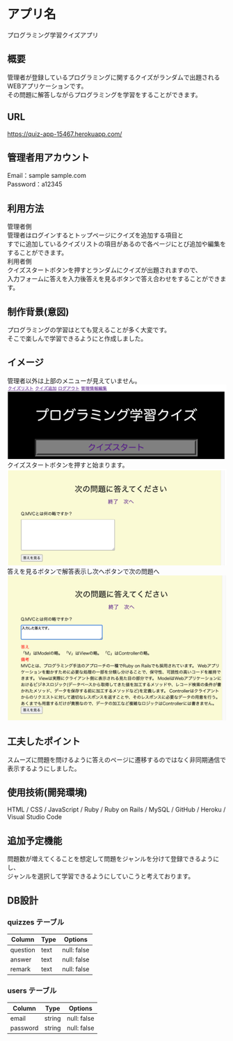 # アプリ名
プログラミング学習クイズアプリ

## 概要
管理者が登録しているプログラミングに関するクイズがランダムで出題されるWEBアプリケーションです。  
その問題に解答しながらプログラミングを学習をすることができます。

## URL
https://quiz-app-15467.herokuapp.com/

## 管理者用アカウント
Email：sample sample.com  
Password：a12345

## 利用方法
管理者側  
管理者はログインするとトップページにクイズを追加する項目と  
すでに追加しているクイズリストの項目があるので各ページにとび追加や編集をすることができます。  
利用者側  
クイズスタートボタンを押すとランダムにクイズが出題されますので、  
入力フォームに答えを入力後答えを見るボタンで答え合わせをすることができます。


## 制作背景(意図)
プログラミングの学習はとても覚えることが多く大変です。  
そこで楽しんで学習できるようにと作成しました。

## イメージ
管理者以外は上部のメニューが見えていません。  
![1](https://github.com/JunpeiN/quiz_app/blob/master/app/assets/images/%E3%82%B9%E3%82%AF%E3%82%B7%E3%83%A71.png)
クイズスタートボタンを押すと始まります。  
![2](https://github.com/JunpeiN/quiz_app/blob/master/app/assets/images/%E3%82%B9%E3%82%AF%E3%82%B7%E3%83%A72.png)
答えを見るボタンで解答表示し次へボタンで次の問題へ  
![3](https://github.com/JunpeiN/quiz_app/blob/master/app/assets/images/%E3%82%B9%E3%82%AF%E3%82%B7%E3%83%A73.png)

## 工夫したポイント
スムーズに問題を問けるように答えのページに遷移するのではなく非同期通信で表示するようにしました。

## 使用技術(開発環境)
HTML / CSS / JavaScript / Ruby / Ruby on Rails / MySQL / GitHub / Heroku / Visual Studio Code

## 追加予定機能
問題数が増えてくることを想定して問題をジャンルを分けて登録できるようにし、  
ジャンルを選択して学習できるようにしていこうと考えております。

## DB設計

### quizzes テーブル

| Column     | Type | Options     |
| ---------- | ---- | ----------- |
| question   | text | null: false |
| answer     | text | null: false |
| remark     | text | null: false |


### users テーブル

| Column         | Type    | Options     |
| -------------- | ------- | ----------- |
| email          | string  | null: false |
| password       | string  | null: false |

